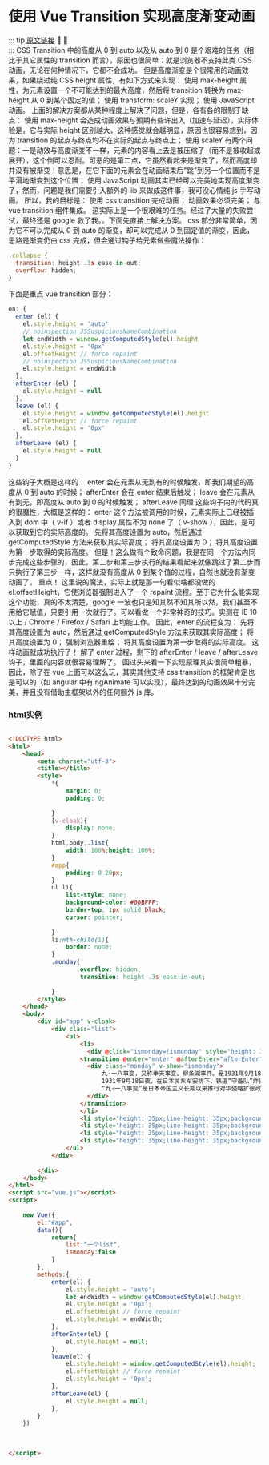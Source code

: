 # 使用 Vue Transition 实现高度渐变动画
::: tip <span style="color:#999;font-weight: initial;"><a href="https://blogs.vicsdf.com/article/638#">原文链接</a></span> 🎉 💯
&ensp;                     				  
:::
CSS Transition 中的高度从 0 到 auto 以及从 auto 到 0 是个艰难的任务（相比于其它属性的 transition 而言），原因也很简单：就是浏览器不支持此类 CSS 动画，无论在何种情况下，它都不会成功。
但是高度渐变是个很常用的动画效果，如果绕过纯 CSS height 属性，有如下方式来实现：
使用 max-height 属性，为元素设置一个不可能达到的最大高度，然后将 transition 转换为 max-height 从 0 到某个固定的值； 使用 transform: scaleY 实现； 使用 JavaScript 动画。
上面的解决方案都从某种程度上解决了问题，但是，各有各的限制于缺点：
使用 max-height 会造成动画效果与预期有些许出入（加速与延迟），实际体验是，它与实际 height 区别越大，这种感觉就会越明显，原因也很容易想到，因为 transition 的起点与终点均不在实际的起点与终点上； 使用 scaleY 有两个问题：一是动效与高度渐变不一样，元素的内容看上去是被压缩了（而不是被收起或展开），这个倒可以忍耐。可恶的是第二点，它虽然看起来是渐变了，然而高度却并没有被渐变！意思是，在它下面的元素会在动画结束后"跳"到另一个位置而不是平滑地渐变到这个位置； 使用 JavaScript 动画其实已经可以完美地实现高度渐变了，然而，问题是我们需要引入额外的 lib 来做成这件事，我可没心情纯 js 手写动画。
所以，我的目标是：
使用 css transition 完成动画； 动画效果必须完美； 与 vue transition 组件集成。
这实际上是一个很艰难的任务。经过了大量的失败尝试，最终还是 google 救了我。。下面先直接上解决方案。
css 部分非常简单，因为它不可以完成从 0 到 auto 的渐变，却可以完成从 0 到固定值的渐变，因此，思路是渐变仍由 css 完成，但会通过钩子给元素做些魔法操作：
```js
.collapse {
  transition: height .3s ease-in-out;
  overflow: hidden;
}
```
下面是重点 vue transition 部分：
```js
on: {
  enter (el) {
    el.style.height = 'auto'
    // noinspection JSSuspiciousNameCombination
    let endWidth = window.getComputedStyle(el).height
    el.style.height = '0px'
    el.offsetHeight // force repaint
    // noinspection JSSuspiciousNameCombination
    el.style.height = endWidth
  },
  afterEnter (el) {
    el.style.height = null
  },
  leave (el) {
    el.style.height = window.getComputedStyle(el).height
    el.offsetHeight // force repaint
    el.style.height = '0px'
  },
  afterLeave (el) {
    el.style.height = null
  }
}
```
这些钩子大概是这样的：
enter 会在元素从无到有的时候触发，即我们期望的高度从 0 到 auto 的时候； afterEnter 会在 enter 结束后触发； leave 会在元素从有到无，即高度从 auto 到 0 的时候触发； afterLeave 同理
这些钩子内的代码真的很魔性，大概是这样的：
enter
这个方法被调用的时候，元素实际上已经被插入到 dom 中（ v-if ）或者 display 属性不为 none 了（ v-show ），因此，是可以获取到它的实际高度的。
先将其高度设置为 auto，然后通过 getComputedStyle 方法来获取其实际高度； 将其高度设置为 0； 将其高度设置为第一步取得的实际高度。
但是！这么做有个致命问题，我是在同一个方法内同步完成这些步骤的，因此，第二步和第三步执行的结果看起来就像跳过了第二步而只执行了第三步一样，这样就没有高度从 0 到某个值的过程，自然也就没有渐变动画了。
重点！
这里说的魔法，实际上就是那一句看似啥都没做的 el.offsetHeight，它使浏览器强制进入了一个 repaint 流程。至于它为什么能实现这个功能，真的不太清楚，google 一波也只是知其然不知其所以然，我们甚至不用给它赋值，只要引用一次就行了。可以看做一个非常神奇的技巧。实测在 IE 10 以上 / Chrome / Firefox / Safari 上均能工作。
因此，enter 的流程变为：
先将其高度设置为 auto，然后通过 getComputedStyle 方法来获取其实际高度； 将其高度设置为 0； 强制浏览器重绘； 将其高度设置为第一步取得的实际高度。
这样动画就成功执行了！
解了 enter 过程，剩下的 afterEnter / leave / afterLeave 钩子，里面的内容就很容易理解了。
回过头来看一下实现原理其实很简单粗暴，因此，除了在 vue 上面可以这么玩，其实其他支持 css transition 的框架肯定也是可以的（如 angular 中有 ngAnimate 可以实现），最终达到的动画效果十分完美，并且没有借助主框架以外的任何额外 js 库。
### html实例
```html

<!DOCTYPE html>
<html>
	<head>
		<meta charset="utf-8">
		<title></title>
		<style>
			*{
				margin: 0;
				padding: 0;
				
			}
			[v-cloak]{
				display: none;
			}
			html,body,.list{
				width: 100%;height: 100%;
			}
			#app{
				padding: 0 20px;
			}
			ul li{
				list-style: none;
				background-color: #00BFFF;
				border-top: 1px solid black;
				cursor: pointer;
				
			}
			li:nth-child(1){
				border: none;
			}
			.monday{
					overflow: hidden;
					transition: height .3s ease-in-out;
				
			}
		</style>
	</head>
	<body>
		<div id="app" v-cloak>
			<div class="list">
				<ul>
					<li>
					  <div @click="ismonday=!ismonday" style="height: 35px;line-height: 35px;background-color: peru;">星期1</div>
					<transition @enter="enter" @afterEnter="afterEnter" @leave="leave" @afterLeave="afterLeave">	  
					  <div class="monday" v-show="ismonday">
						  九·一八事变，又称奉天事变、柳条湖事件。是1931年9月18日夜日本在中国东北蓄意制造并发动的一场侵华战争，是日本帝国主义侵华的开端。
						  1931年9月18日夜，在日本关东军安排下，铁道“守备队”炸毁沈阳柳条湖附近的南满铁路路轨（沙俄修建，后被日本所占），并栽赃嫁祸于中国军队。日军以此为借口，炮轰沈阳北大营，是为“九一八事变”。次日，日军侵占沈阳，又陆续侵占了东北三省。1932年2月，东北全境沦陷。此后，日本在中国东北建立了伪满洲国傀儡政权，开始了对东北人民长达14年之久的奴役和殖民统治。
						  “九·一八事变”是日本帝国主义长期以来推行对华侵略扩张政策的必然的结果，也是企图把中国变为其独占的殖民地而采取的重要步骤。它同时标志着世界反法西斯战争的开始，揭开了第二次世界大战东方战场的序幕。
					  </div>
					</transition>  
					</li>
					<li style="height: 35px;line-height: 35px;background-color: peru;">星期2</li>
					<li style="height: 35px;line-height: 35px;background-color: peru;">星期3</li>
					<li style="height: 35px;line-height: 35px;background-color: peru;">星期4</li>
					<li style="height: 35px;line-height: 35px;background-color: peru;">星期5</li>
				</ul>
			</div>
			
		</div>
	</body>
</html>
<script src="vue.js"></script>
<script>
	
	new Vue({
		el:"#app",
		data(){
			return{
			    list:"一个list",
				ismonday:false
			}
		},
		methods:{
			enter(el) {
				el.style.height = 'auto';
				let endWidth = window.getComputedStyle(el).height;
				el.style.height = '0px';
				el.offsetHeight // force repaint
				el.style.height = endWidth;
			},
			afterEnter(el) {
				el.style.height = null;
			},
			leave(el) {
				el.style.height = window.getComputedStyle(el).height;
				el.offsetHeight // force repaint
				el.style.height = '0px';
			},
			afterLeave(el) {
				el.style.height = null;
			},
		}
	})
	
	
	
</script>




```